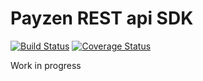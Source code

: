 # Payzen REST api SDK


[![Build Status](https://travis-ci.org/payzen/krypton-php-sdk.svg?branch=master)](https://travis-ci.org/payzen/krypton-php-sdk)
[![Coverage Status](https://coveralls.io/repos/github/payzen/krypton-php-sdk/badge.svg?branch=master)](https://coveralls.io/github/payzen/krypton-php-sdk?branch=master)

Work in progress